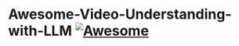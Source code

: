 # Awesome-Video-Understanding-with-LLM [![Awesome](https://awesome.re/badge.svg)](https://awesome.re)
